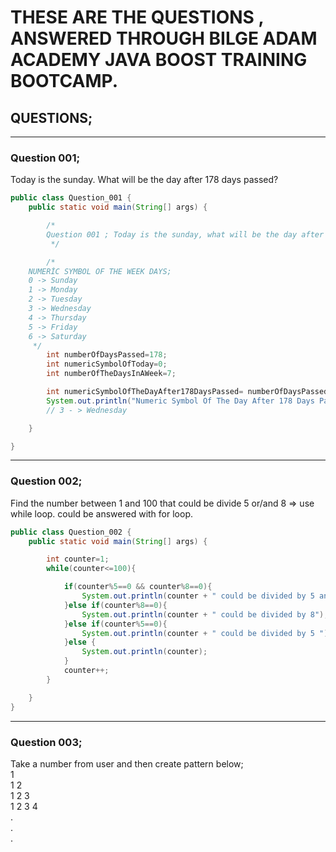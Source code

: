 
# THESE ARE THE QUESTIONS , ANSWERED THROUGH BILGE ADAM ACADEMY JAVA BOOST TRAINING BOOTCAMP.



## QUESTIONS;

---

### Question 001;
Today is the sunday. What will be the day after 178 days passed?

```java \n
public class Question_001 {
    public static void main(String[] args) {

        /*
        Question 001 ; Today is the sunday, what will be the day after 178 days passed
         */

        /*
    NUMERİC SYMBOL OF THE WEEK DAYS;
    0 -> Sunday
    1 -> Monday
    2 -> Tuesday
    3 -> Wednesday
    4 -> Thursday
    5 -> Friday
    6 -> Saturday
     */
        int numberOfDaysPassed=178;
        int numericSymbolOfToday=0;
        int numberOfTheDaysInAWeek=7;

        int numericSymbolOfTheDayAfter178DaysPassed= numberOfDaysPassed % numberOfTheDaysInAWeek;
        System.out.println("Numeric Symbol Of The Day After 178 Days Passed: ="+numericSymbolOfTheDayAfter178DaysPassed);
        // 3 - > Wednesday

    }

}
```
---
### Question 002;
Find the number between 1 and 100 that could be divide 5 or/and 8 => use while loop. could be answered with for loop.

```java \n
public class Question_002 {
    public static void main(String[] args) {

        int counter=1;
        while(counter<=100){

            if(counter%5==0 && counter%8==0){
                System.out.println(counter + " could be divided by 5 and 8");
            }else if(counter%8==0){
                System.out.println(counter + " could be divided by 8");
            }else if(counter%5==0){
                System.out.println(counter + " could be divided by 5 ");
            }else {
                System.out.println(counter);
            }
            counter++;
        }

    }
}
```
---
### Question 003;
Take a number from user and then create pattern below; <br>
1<br>
1 2<br>
1 2 3<br>
1 2 3 4<br>
.<br>
.<br>
.
``` java \n

```